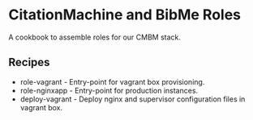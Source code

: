 # CitationMachine and BibMe Roles

A cookbook to assemble roles for our CMBM stack.

## Recipes
- role-vagrant      - Entry-point for vagrant box provisioning.
- role-nginxapp     - Entry-point for production instances.
- deploy-vagrant    - Deploy nginx and supervisor configuration files in vagrant box.
